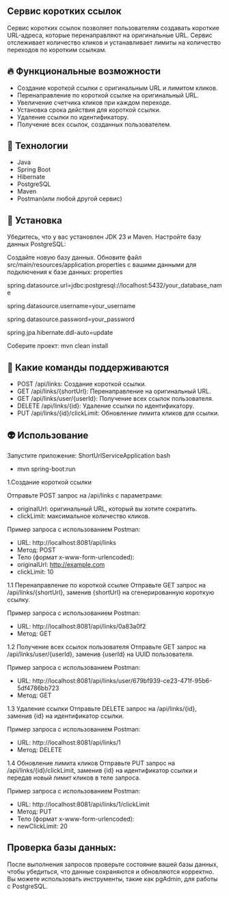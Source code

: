 ## Сервис коротких ссылок

Сервис коротких ссылок позволяет пользователям создавать короткие URL-адреса, которые перенаправляют на оригинальные URL. Сервис отслеживает количество кликов и устанавливает лимиты на количество переходов по коротким ссылкам.

## 🔥 Функциональные возможности

- Создание короткой ссылки с оригинальным URL и лимитом кликов.
- Перенаправление по короткой ссылке на оригинальный URL.
- Увеличение счетчика кликов при каждом переходе.
- Установка срока действия для короткой ссылки.
- Удаление ссылки по идентификатору.
- Получение всех ссылок, созданных пользователем.

## 🤘 Технологии
- Java
- Spring Boot
- Hibernate
- PostgreSQL
- Maven
- Postman(или любой другой сервис)

## 💬 Установка
Убедитесь, что у вас установлен JDK 23 и Maven.
Настройте базу данных PostgreSQL:

Создайте новую базу данных. Обновите файл src/main/resources/application.properties с вашими данными для подключения к базе данных: properties

spring.datasource.url=jdbc:postgresql://localhost:5432/your_database_name

spring.datasource.username=your_username

spring.datasource.password=your_password

spring.jpa.hibernate.ddl-auto=update

Соберите проект: mvn clean install

## 🙈 Какие команды поддерживаются
- POST /api/links: Создание короткой ссылки.
- GET /api/links/{shortUrl}: Перенаправление на оригинальный URL.
- GET /api/links/user/{userId}: Получение всех ссылок пользователя.
- DELETE /api/links/{id}: Удаление ссылки по идентификатору.
- PUT /api/links/{id}/clickLimit: Обновление лимита кликов для ссылки.

## 👽 Использование
Запустите приложение: ShortUrlServiceApplication bash

- mvn spring-boot:run

1.Создание короткой ссылки

Отправьте POST запрос на /api/links с параметрами:

- originalUrl: оригинальный URL, который вы хотите сократить.
- clickLimit: максимальное количество кликов.

Пример запроса с использованием Postman:

- URL: http://localhost:8081/api/links
- Метод: POST
- Тело (формат x-www-form-urlencoded):
- originalUrl: http://example.com
- clickLimit: 10

1.1 Перенаправление по короткой ссылке Отправьте GET запрос на /api/links/{shortUrl}, заменив {shortUrl} на сгенерированную короткую ссылку.

Пример запроса с использованием Postman:

- URL: http://localhost:8081/api/links/0a83a0f2
- Метод: GET
  
1.2 Получение всех ссылок пользователя Отправьте GET запрос на /api/links/user/{userId}, заменив {userId} на UUID пользователя.

Пример запроса с использованием Postman:

- URL: http://localhost:8081/api/links/user/679bf939-ce23-471f-95b6-5df4786bb723
- Метод: GET
  
1.3 Удаление ссылки Отправьте DELETE запрос на /api/links/{id}, заменив {id} на идентификатор ссылки.

Пример запроса с использованием Postman:

- URL: http://localhost:8081/api/links/1
- Метод: DELETE

1.4 Обновление лимита кликов Отправьте PUT запрос на /api/links/{id}/clickLimit, заменив {id} на идентификатор ссылки и передав новый лимит кликов в теле запроса.

Пример запроса с использованием Postman:

- URL: http://localhost:8081/api/links/1/clickLimit
- Метод: PUT
- Тело (формат x-www-form-urlencoded):
- newClickLimit: 20
  
## Проверка базы данных:
После выполнения запросов проверьте состояние вашей базы данных, чтобы убедиться, что данные сохраняются и обновляются корректно. Вы можете использовать инструменты, такие как pgAdmin, для работы с PostgreSQL.
